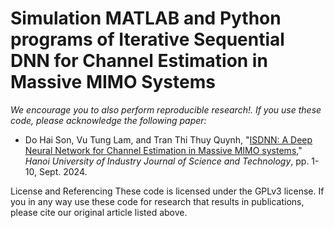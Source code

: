 # Simulation MATLAB and Python programs of Iterative Sequential DNN for Channel Estimation in Massive MIMO Systems 
*We encourage you to also perform reproducible research!. If you use these code, please acknowledge the following paper:*

- Do Hai Son, Vu Tung Lam, and Tran Thi Thuy Quynh, "[ISDNN: A Deep Neural Network for Channel Estimation in Massive MIMO systems]()," *Hanoi University of Industry Journal of Science and Technology*, pp. 1-10, Sept. 2024.

License and Referencing
These code is licensed under the GPLv3 license. If you in any way use these code for research that results in publications, please cite our original article listed above.
